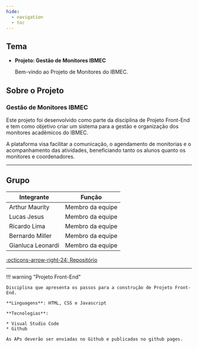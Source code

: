 ```yaml
---
hide:
  - navigation
  - toc
---
```


## Tema

<div class="grid cards" markdown>

-   __Projeto: Gestão de Monitores IBMEC__

    Bem-vindo ao Projeto de Monitores do IBMEC.

</div>

## Sobre o Projeto

### Gestão de Monitores IBMEC

Este projeto foi desenvolvido como parte da disciplina de Projeto Front-End e tem como objetivo criar um sistema para a gestão e organização dos monitores acadêmicos do IBMEC.

A plataforma visa facilitar a comunicação, o agendamento de monitorias e o acompanhamento das atividades, beneficiando tanto os alunos quanto os monitores e coordenadores.

---
## Grupo

| Integrante        | Função           |
| ----------------- | ---------------- |
| Arthur Maurity    | Membro da equipe |
| Lucas Jesus       | Membro da equipe |
| Ricardo Lima      | Membro da equipe |
| Bernardo Miller   | Membro da equipe |
| Gianluca Leonardi | Membro da equipe |

[:octicons-arrow-right-24: Repositório](https://github.com/Projetos-de-Extensao/PFE_25.2_8002_IV)

</div>

---

!!! warning "Projeto Front-End"

    Disciplina que apresenta os passos para a construção de Projeto Front-End.

    **Linguagens**: HTML, CSS e Javascript

    **Tecnologias**:

    * Visual Studio Code
    * Github

    As APs deverão ser enviadas no Github e publicadas no github pages.